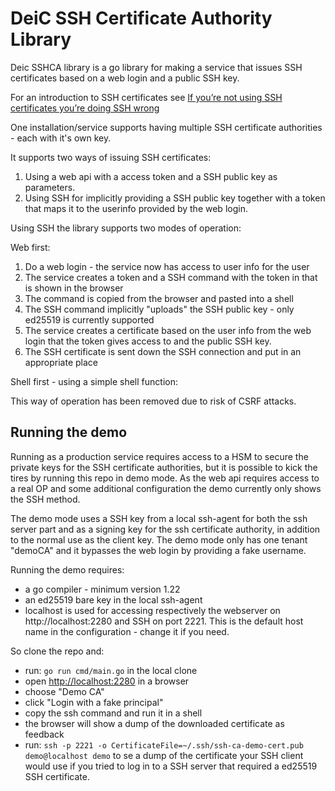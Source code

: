 # DeiC SSH Certificate Authority Library

Deic SSHCA library is a go library for making a service that issues SSH certificates based on a web login and a public SSH key.

For an introduction to SSH certificates see [If you’re not using SSH certificates you’re doing SSH wrong](https://smallstep.com/blog/use-ssh-certificates/)

One installation/service supports having multiple SSH certificate authorities - each with it's own key.

It supports two ways of issuing SSH certificates:
1. Using a web api with a access token and a SSH public key as parameters.
1. Using SSH for implicitly providing a SSH public key together with a token that maps it to the userinfo provided by the web login.

Using SSH the library supports two modes of operation:

Web first:
1. Do a web login - the service now has access to user info for the user
2. The service creates a token and a SSH command with the token in that is shown in the browser
3. The command is copied from the browser and pasted into a shell
4. The SSH command implicitly "uploads" the SSH public key - only ed25519 is currently supported
5. The service creates a certificate based on the user info from the web login that the token gives access to and the public SSH key.
6. The SSH certificate is sent down the SSH connection and put in an appropriate place

Shell first - using a simple shell function:

This way of operation has been removed due to risk of CSRF attacks.

## Running the demo
Running as a production service requires access to a HSM to secure the private keys for the SSH certificate authorities, but it is possible to kick the tires by running this repo in demo mode. As the web api requires access to a real OP and some additional configuration the demo currently only shows the SSH method.

The demo mode uses a SSH key from a local ssh-agent for both the  ssh server part and as a signing key for the ssh certificate authority, in addition to the normal use as the client key. The demo mode only has one tenant "demoCA" and it bypasses the web login by providing a fake username.

Running the demo requires:
- a go compiler - minimum version 1.22
- an ed25519 bare key in the local ssh-agent
- localhost is used for accessing respectively the webserver on http://localhost:2280 and SSH on port 2221. This is the default host name in the configuration - change it if you need.

So clone the repo and:

- run: `go run cmd/main.go` in the local clone
- open [http://localhost:2280](http://localhost:2280) in a browser
- choose "Demo CA"
- click "Login with a fake principal"
- copy the ssh command and run it in a shell
- the browser will show a dump of the downloaded certificate as feedback
- run: `ssh -p 2221 -o CertificateFile=~/.ssh/ssh-ca-demo-cert.pub demo@localhost demo` to se a dump of the certificate your SSH client would use if you tried to log in to a SSH server that required a ed25519 SSH certificate.
